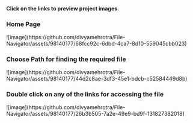 <h4>Click on the links to preview project images.</h4>
<h3>Home Page</h3>
![image](https://github.com/divyamehrotra/File-Navigator/assets/98140177/68fcc92c-6dbd-4ca7-8d10-559045cbb023)
<h3>Choose Path for finding the required file</h3>
![image](https://github.com/divyamehrotra/File-Navigator/assets/98140177/44d2c8ae-3df3-45e1-bdcb-c52584449d8b)
<h3>Double click on any of the links for accessing the file</h3>
![image](https://github.com/divyamehrotra/File-Navigator/assets/98140177/26b3b505-7a2e-49e9-bd9f-131827382018)
